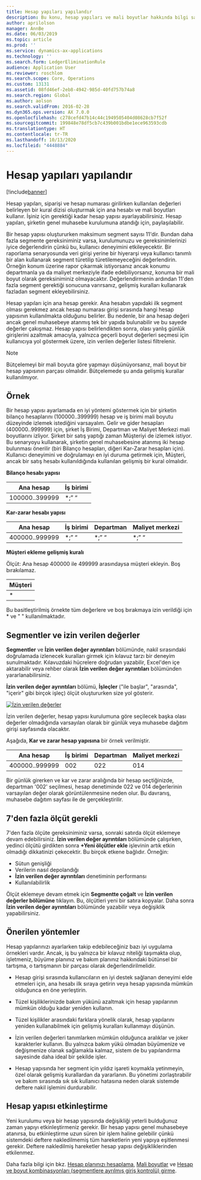 ```yaml
---
title: Hesap yapıları yapılandır
description: Bu konu, hesap yapıları ve mali boyutlar hakkında bilgi sağlamaktadır.
author: aprilolson
manager: AnnBe
ms.date: 06/03/2019
ms.topic: article
ms.prod: ''
ms.service: dynamics-ax-applications
ms.technology: ''
ms.search.form: LedgerEliminationRule
audience: Application User
ms.reviewer: roschlom
ms.search.scope: Core, Operations
ms.custom: 13131
ms.assetid: 08fd46ef-2eb8-4942-985d-40fd757b74a8
ms.search.region: Global
ms.author: aolson
ms.search.validFrom: 2016-02-28
ms.dyn365.ops.version: AX 7.0.0
ms.openlocfilehash: c278cefd47b14c44c1949505404d08628cb7f52f
ms.sourcegitcommit: 199848e78df5cb7c439b001bdbe1ece963593cdb
ms.translationtype: HT
ms.contentlocale: tr-TR
ms.lasthandoff: 10/13/2020
ms.locfileid: "4448884"
---
```

# <a name="configure-account-structures"></a>Hesap yapıları yapılandır

[!include[banner](../includes/banner.md)]

Hesap yapıları, siparişi ve hesap numarası girilirken kullanılan değerleri belirleyen bir kural dizisi oluşturmak için ana hesabı ve mali boyutları kullanır. İşiniz için gerektiği kadar hesap yapısı ayarlayabilirsiniz. Hesap yapıları, şirketin genel muhasebe kurulumuna atandığı için, paylaşılabilir.

Bir hesap yapısı oluştururken maksimum segment sayısı 11'dir. Bundan daha fazla segmente gereksiniminiz varsa, kurulumunuzu ve gereksinimlerinizi iyice değerlendirin çünkü bu, kullanıcı deneyimini etkileyecektir. Bir raporlama senaryosunda veri girişi yerine bir hiyerarşi veya kullanıcı tanımlı bir alan kullanarak segment türetilip türetilemeyeceğini değerlendirin. Örneğin konum üzerine rapor çıkarmak istiyorsanız ancak konumu departmanla ya da maliyet merkeziyle ifade edebiliyorsanız, konuma bir mali boyut olarak gereksiniminiz olmayacaktır. Değerlendirmenin ardından 11'den fazla segment gerektiği sonucuna varırsanız, gelişmiş kuralları kullanarak fazladan segment ekleyebilirsiniz.

Hesap yapıları için ana hesap gerekir. Ana hesabın yapıdaki ilk segment olması gerekmez ancak hesap numarası girişi sırasında hangi hesap yapısının kullanılmakta olduğunu belirler. Bu nedenle, bir ana hesap değeri ancak genel muhasebeye atanmış tek bir yapıda bulunabilir ve bu sayede değerler çakışmaz. Hesap yapısı belirlendikten sonra, olası yanlış günlük girişlerini azaltmak amacıyla, yalnızca geçerli boyut değerleri seçmesi için kullanıcıya yol göstermek üzere, izin verilen değerler listesi filtrelenir.

> [!NOTE] 
> Bütçelemeyi bir mali boyuta göre yapmayı düşünüyorsanız, mali boyut bir hesap yapısının parçası olmalıdır. Bütçelemede şu anda gelişmiş kurallar kullanılmıyor.

## <a name="example"></a>Örnek
Bir hesap yapısı ayarlamada en iyi yöntemi göstermek için bir şirketin bilanço hesaplarını (100000..399999) hesap ve iş birimi mali boyutu düzeyinde izlemek istediğini varsayalım. Gelir ve gider hesapları (400000..999999) için, şirket İş Birimi, Departman ve Maliyet Merkezi mali boyutlarını izliyor. Şirket bir satış yaptığı zaman Müşteriyi de izlemek istiyor. Bu senaryoyu kullanarak, şirketin genel muhasebesine atanmış iki hesap bulunması önerilir (biri Bilanço hesapları, diğeri Kar-Zarar hesapları için). Kullanıcı deneyimini ve doğrulamayı en iyi duruma getirmek için, Müşteri, ancak bir satış hesabı kullanıldığında kullanılan gelişmiş bir kural olmalıdır.

**Bilanço hesabı yapısı**

|Ana hesap          | İş birimi    |
|----------------------|-----------|
|100000..399999 | *;” “|

**Kar-zarar hesabı yapısı**

|Ana hesap          | İş birimi    |Departman          | Maliyet merkezi    |
|----------------------|-----------|----------------------|-----------|
|400000..999999 | *;” “|*;” “|*;” “|*;” “|

**Müşteri ekleme gelişmiş kuralı**

Ölçüt: Ana hesap 400000 ile 499999 arasındaysa müşteri ekleyin. Boş bırakılamaz.

|Müşteri         |
|-----------------|
|* |

Bu basitleştirilmiş örnekte tüm değerlere ve boş bırakmaya izin verildiği için * ve " " kullanılmaktadır.

## <a name="segments-and-allowed-values"></a>Segmentler ve izin verilen değerler
**Segmentler** ve **İzin verilen değer ayrıntıları** bölümünde, nakil sırasındaki doğrulamada izlenecek kuralları girmek için kılavuz tarzı bir deneyim sunulmaktadır. Kılavuzdaki hücrelere doğrudan yazabilir, Excel'den içe aktarabilir veya rehber olarak **İzin verilen değer ayrıntıları** bölümünden yararlanabilirsiniz.

**İzin verilen değer ayrıntıları** bölümü, **İşleçler** ("ile başlar", "arasında", "içerir" gibi birçok işleç) ölçüt oluştururken size yol gösterir.

[![İzin verilen değerler](./media/account.png)](./media/account.png) 

İzin verilen değerler, hesap yapısı kurulumuna göre seçilecek başka olası değerler olmadığında varsayılan olarak bir günlük veya muhasebe dağıtım girişi sayfasında olacaktır.

Aşağıda, **Kar ve zarar hesap yapısına** bir örnek verilmiştir.

|Ana hesap          | İş birimi    |Departman          | Maliyet merkezi    |
|----------------------|-----------|----------------------|-----------|
|400000..999999 | 002 | 022 | 014 |

Bir günlük girerken ve kar ve zarar aralığında bir hesap seçtiğinizde, departman '002' seçilmesi, hesap denetiminde 022 ve 014 değerlerinin varsayılan değer olarak görüntülenmesine neden olur. Bu davranış, muhasebe dağıtım sayfası ile de gerçekleştirilir. 

## <a name="more-than-7-criteria-needed"></a>7'den fazla ölçüt gerekli

7'den fazla ölçüte gereksiniminiz varsa, sonraki satırda ölçüt eklemeye devam edebilirsiniz. **İzin verilen değer ayrıntıları** bölümünde çalışırken, yedinci ölçütü girdikten sonra **+Yeni ölçütler ekle** işlevinin artık etkin olmadığı dikkatinizi çekecektir. Bu birçok etkene bağlıdır. Örneğin: 
 - Sütun genişliği 
 - Verilerin nasıl depolandığı 
 - **İzin verilen değer ayrıntıları** denetiminin performansı
 - Kullanılabilirlik  
 
Ölçüt eklemeye devam etmek için **Segmentte çoğalt** ve **İzin verilen değerler bölümüne** tıklayın. Bu, ölçütleri yeni bir satıra kopyalar. Daha sonra **İzin verilen değer ayrıntıları** bölümünde yazabilir veya değişiklik yapabilirsiniz.

## <a name="best-practices"></a>Önerilen yöntemler
Hesap yapılarınızı ayarlarken takip edebileceğiniz bazı iyi uygulama örnekleri vardır. Ancak, iş bu yalnızca bir kılavuz niteliği taşımakta olup, işletmeniz, büyüme planınız ve bakım planınız hakkındaki bütünsel bir tartışma, o tartışmanın bir parçası olarak değerlendirilmelidir.

- Hesap girişi sırasında kullanıcıların en iyi destek sağlanan deneyimi elde etmeleri için, ana hesabı ilk sıraya getirin veya hesap yapısında mümkün olduğunca en öne yerleştirin.

- Tüzel kişiliklerinizde bakım yükünü azaltmak için hesap yapılarının mümkün olduğu kadar yeniden kullanın.

- Tüzel kişilikler arasındaki farklara yönelik olarak, hesap yapılarını yeniden kullanabilmek için gelişmiş kuralları kullanmayı düşünün.

- İzin verilen değerleri tanımlarken mümkün olduğunca aralıklar ve joker karakterler kullanın. Bu yalnızca bakım yükü olmadan büyümenize ve değişmenize olanak sağlamakla kalmaz, sistem de bu yapılandırma sayesinde daha ideal bir şekilde işler.

- Hesap yapısında her segment için yıldız işareti koymakla yetinmeyin, özel olarak gelişmiş kurallardan da yararlanın. Bu yönetimi zorlaştırabilir ve bakım sırasında sık sık kullanıcı hatasına neden olarak sistemde deftere nakil işlemini durdurabilir.

## <a name="account-structure-activation"></a>Hesap yapısı etkinleştirme
Yeni kurulumu veya bir hesap yapısında değişikliği yeterli bulduğunuz zaman yapıyı etkinleştirmeniz gerekir. Bir hesap yapısı genel muhasebeye atanırsa, bu etkinleştirme uzun süren bir işlem haline gelebilir çünkü sistemdeki deftere nakledilmemiş tüm hareketlerin yeni yapıya eşitlenmesi gerekir. Deftere nakledilmiş hareketler hesap yapısı değişikliklerinden etkilenmez.

Daha fazla bilgi için bkz. [Hesap planınızı hesaplama](plan-chart-of-accounts.md), [Mali boyutlar](financial-dimensions.md) ve [Hesap ve boyut kombinasyonları (segmentlere ayrılmış giriş kontrolü) girme](enter-account-dimension-combinations-segmented-entry-control.md).
